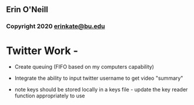 ## Erin O'Neill
### Copyright 2020 erinkate@bu.edu

# Twitter Work - 

- Create queuing (FIFO based on my computers capability)
- Integrate the ability to input twitter username to get video "summary"

- note keys should be stored locally in a keys file - update the key reader function appropriately to use  

 